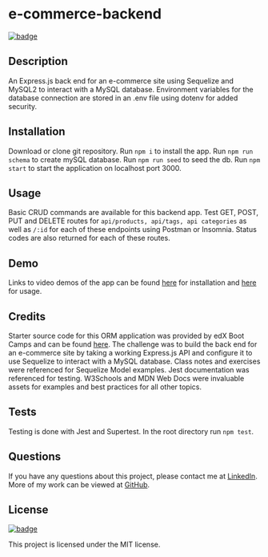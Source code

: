 # e-commerce-backend

[![badge](https://img.shields.io/badge/license-MIT-brightgreen.svg)](https://opensource.org/licenses/mit)

## Description

An Express.js back end for an e-commerce site using Sequelize and MySQL2 to interact with a MySQL database. Environment variables for the database connection are stored in an .env file using dotenv for added security.

## Installation

Download or clone git repository. Run `npm i` to install the app. Run `npm run schema` to create mySQL database. Run `npm run seed` to seed the db. Run `npm start` to start the application on localhost port 3000.

## Usage

Basic CRUD commands are available for this backend app. Test GET, POST, PUT and DELETE routes for `api/products, api/tags, api categories` as well as `/:id` for each of these endpoints using Postman or Insomnia. Status codes are also returned for each of these routes.

## Demo

Links to video demos of the app can be found [here](www.) for installation and [here](https://drive.google.com/file/d/1HU6C5AWw85HD91a1MfhV_EJkFylIYdjV/view?usp=sharing) for usage.

## Credits

Starter source code for this ORM application was provided by edX Boot Camps and can be found [here](https://github.com/coding-boot-camp/fantastic-umbrella). The challenge was to build the back end for an e-commerce site by taking a working Express.js API and configure it to use Sequelize to interact with a MySQL database.
Class notes and exercises were referenced for Sequelize Model examples. Jest documentation was referenced for testing. W3Schools and MDN Web Docs were invaluable assets for examples and best practices for all other topics.

## Tests

Testing is done with Jest and Supertest. In the root directory run `npm test`.

## Questions

If you have any questions about this project, please contact me at [LinkedIn](https://www.linkedin.com/in/shawn-meister-bb646b29a/). More of my work can be viewed at [GitHub](https://github.com/CookingMeister).

## License

[![badge](https://img.shields.io/badge/license-MIT-brightgreen.svg)](https://opensource.org/licenses/mit)

This project is licensed under the MIT license.
